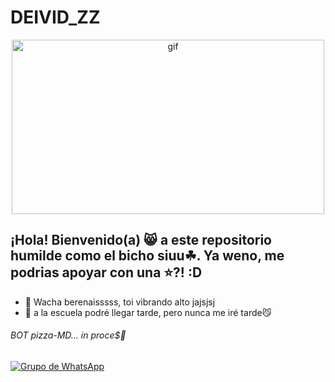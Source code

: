 # DEIVID_ZZ

<p align="center"> 
<img src="https://i.pinimg.com/originals/67/40/8a/67408ab5444616b71968475001f18e88.gif" alt="gif" width="500" height="279"/> 
</p> 

## ¡Hola! Bienvenido(a) 😸 a este repositorio humilde como el bicho siuu☘. Ya weno, me podrias apoyar con una ⭐️?! :D
- 🌱 Wacha berenaisssss, toi vibrando alto jajsjsj
- 💞️ a la escuela podré llegar tarde, pero nunca me iré tarde😼
###### BOT pizza-MD… in proce$🍕 

[![Grupo de WhatsApp](https://img.shields.io/badge/WhatsApp%20Group-25D366?style=for-the-badge&logo=whatsapp&logoColor=white)](wa.me/+529531766124)
<!---
deividzz/deividzz is a ✨ special ✨ repository because its `README.md` (this file) appears on your GitHub profile.
You can click the Preview link to take a look at your changes.
--->
